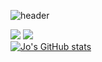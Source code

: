 ![header](https://capsule-render.vercel.app/api?type=waving&color=timeGradient&height=220&section=header&text=SJ%20Checkpoint&fontSize=70&animation=twinkling&fontAlign=50&fontAlignY=50)

<!--
**Jo-ad-fontes/Jo-ad-fontes** is a ✨ _special_ ✨ repository because its `README.md` (this file) appears on your GitHub profile.

Here are some ideas to get you started:

- 🔭 I’m currently working on ...
- 🌱 I’m currently learning ...
- 👯 I’m looking to collaborate on ...
- 🤔 I’m looking for help with ...
- 💬 Ask me about ...
- 📫 How to reach me: ...
- 😄 Pronouns: ...
- ⚡ Fun fact: ...
-->

<img src="https://img.shields.io/badge/Python-3766AB?style=flat-square&logo=Python&logoColor=white"/></a> <img src="https://img.shields.io/badge/Pytorch-EE4C2C?style=flat-square&logo=Pytorch&logoColor=white"/></a>  
[![Jo's GitHub stats](https://github-readme-stats.vercel.app/api?username=Jo-ad-fontes&hide=stars&show_icons=true)](https://github.com/anuraghazra/github-readme-stats)  
<!--
[![Top Langs](https://github-readme-stats.vercel.app/api/top-langs/?username=Jo-ad-fontes&layout=compact)](https://github.com/anuraghazra/github-readme-stats)
-->
